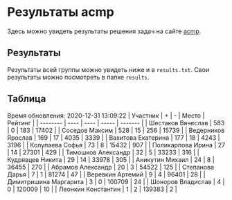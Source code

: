 # Результаты acmp
Здесь можно увидеть результаты решения задач на сайте [acmp](https://acmp.ru). 

## Результаты
Результаты всей группы можно увидеть ниже и в `results.txt`.
Свои результаты можно посмотреть в папке `results`.

## Таблица
Время обновления: 2020-12-31 13:09:22
| Участник | +    | -    | Место | Рейтинг |
| -------- | ---- | ---- | ----- | ------- |
| Шестаков Вячеслав | 583 | 0 | 183 | 17402 |
| Соседов Максим | 528 | 15 | 256 | 15739 |
| Ведерников Ярослав | 169 | 17 | 4035 | 3339 |
| Вахитова Екатерина | 177 | 18 | 4243 | 3196 |
| Колупаева Софья | 73 | 8 | 15432 | 907 |
| Поликарпова Ирина | 27 | 14 | 27301 | 429 |
| Тимошков Александр | 32 | 5 | 33233 | 316 |
| Кудрявцев Никита | 29 | 14 | 33978 | 305 |
| Аникутин Михаил | 24 | 8 | 36455 | 270 |
| Абрамов Александр | 20 | 3 | 54522 | 125 |
| Степанова Дарья | 7 | 1 | 81274 | 47 |
| Веревкин Артемий | 9 | 4 | 96401 | 28 |
| Димитришина Маргарита | 3 | 0 | 100709 | 24 |
| Шоноров Владислав | 4 | 0 | 120009 | 10 |
| Леонкин Константин | 1 | 2 | 139383 | 2 |
